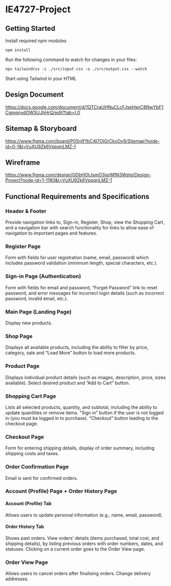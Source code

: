 # IE4727-Project

## Getting Started

Install required npm modules

```
npm install
```

Run the following command to watch for changes in your files:

```
npx tailwindcss -i ./src/input.css -o ./src/output.css --watch
```

Start using Tailwind in your HTML

## Design Document

https://docs.google.com/document/d/1QTCraUHNuCLcFJseHwiC8NwYbF1CgmqnvdOWSUJhHrQ/edit?tab=t.0

## Sitemap & Storyboard

https://www.figma.com/board/P0SnIFfbC4I7OlGrCkxOy9/Sitemap?node-id=0-1&t=VuXU9Zk6VppqnLMZ-1

## Wireframe

https://www.figma.com/design/GDbHOtJsmO3jqrMfN3Wstg/Design-Project?node-id=1-1180&t=VuXU9Zk6VppqnLMZ-1

## Functional Requirements and Specifications

### Header & Footer

Provide navigation links to, Sign-in, Register, Shop, view the Shopping Cart, and a navigation bar with search functionality for links to allow ease of navigation to important pages and features.

### Register Page

Form with fields for user registration (name, email, password) which includes password validation (minimum length, special characters, etc.).

### Sign-in Page (Authentication)

Form with fields for email and password, “Forget Password” link to reset password, and error messages for incorrect login details (such as incorrect password, invalid email, etc.).

### Main Page (Landing Page)

Display new products.

### Shop Page

Displays all available products, including the ability to filter by price, category, sale and “Load More” button to load more products.

### Product Page

Displays individual product details (such as images, description, price, sizes available).
Select desired product and ”Add to Cart” button.

### Shopping Cart Page

Lists all selected products, quantity, and subtotal, including the ability to update quantities or remove items.
“Sign in” button if the user is not logged in (you must be logged in to purchase).
“Checkout” button leading to the checkout page.

### Checkout Page

Form for entering shipping details, display of order summary, including shipping costs and taxes.

### Order Confirmation Page

Email is sent for confirmed orders.

### Account (Profile) Page + Order History Page

#### Account (Profile) Tab

Allows users to update personal information (e.g., name, email, password).

#### Order History Tab

Shows past orders.
View orders’ details (items purchased, total cost, and shipping details), by listing previous orders with order numbers, dates, and statuses.
Clicking on a current order goes to the Order View page.

### Order View Page

Allows users to cancel orders after finalising orders.
Change delivery addresses.
